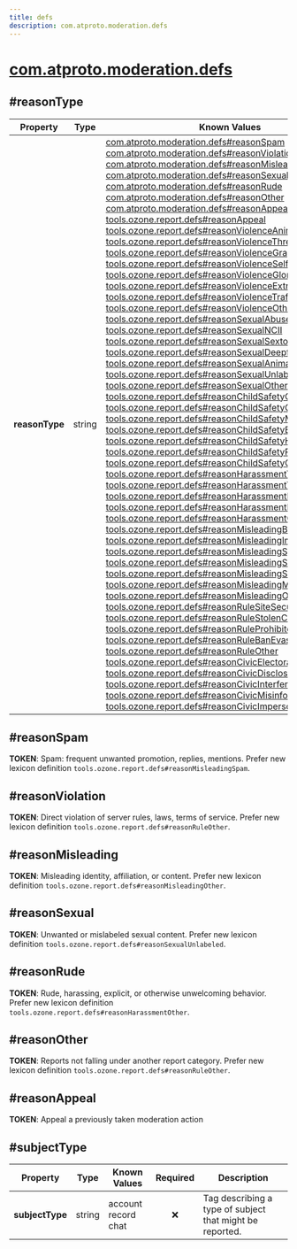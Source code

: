 ```yaml
---
title: defs
description: com.atproto.moderation.defs
---
```


# [com.atproto.moderation.defs](https://github.com/myConsciousness/atproto.dart/blob/main/lexicons/com/atproto/moderation/defs.json)

## #reasonType

| Property | Type | Known Values | Required | Description |
| --- | --- | --- | :---: | --- |
| **reasonType** | string | [com.atproto.moderation.defs#reasonSpam](../../../../lexicons/com/atproto/moderation/defs.md#reasonspam)<br/>[com.atproto.moderation.defs#reasonViolation](../../../../lexicons/com/atproto/moderation/defs.md#reasonviolation)<br/>[com.atproto.moderation.defs#reasonMisleading](../../../../lexicons/com/atproto/moderation/defs.md#reasonmisleading)<br/>[com.atproto.moderation.defs#reasonSexual](../../../../lexicons/com/atproto/moderation/defs.md#reasonsexual)<br/>[com.atproto.moderation.defs#reasonRude](../../../../lexicons/com/atproto/moderation/defs.md#reasonrude)<br/>[com.atproto.moderation.defs#reasonOther](../../../../lexicons/com/atproto/moderation/defs.md#reasonother)<br/>[com.atproto.moderation.defs#reasonAppeal](../../../../lexicons/com/atproto/moderation/defs.md#reasonappeal)<br/>[tools.ozone.report.defs#reasonAppeal](../../../../lexicons/tools/ozone/report/defs.md#reasonappeal)<br/>[tools.ozone.report.defs#reasonViolenceAnimalWelfare](../../../../lexicons/tools/ozone/report/defs.md#reasonviolenceanimalwelfare)<br/>[tools.ozone.report.defs#reasonViolenceThreats](../../../../lexicons/tools/ozone/report/defs.md#reasonviolencethreats)<br/>[tools.ozone.report.defs#reasonViolenceGraphicContent](../../../../lexicons/tools/ozone/report/defs.md#reasonviolencegraphiccontent)<br/>[tools.ozone.report.defs#reasonViolenceSelfHarm](../../../../lexicons/tools/ozone/report/defs.md#reasonviolenceselfharm)<br/>[tools.ozone.report.defs#reasonViolenceGlorification](../../../../lexicons/tools/ozone/report/defs.md#reasonviolenceglorification)<br/>[tools.ozone.report.defs#reasonViolenceExtremistContent](../../../../lexicons/tools/ozone/report/defs.md#reasonviolenceextremistcontent)<br/>[tools.ozone.report.defs#reasonViolenceTrafficking](../../../../lexicons/tools/ozone/report/defs.md#reasonviolencetrafficking)<br/>[tools.ozone.report.defs#reasonViolenceOther](../../../../lexicons/tools/ozone/report/defs.md#reasonviolenceother)<br/>[tools.ozone.report.defs#reasonSexualAbuseContent](../../../../lexicons/tools/ozone/report/defs.md#reasonsexualabusecontent)<br/>[tools.ozone.report.defs#reasonSexualNCII](../../../../lexicons/tools/ozone/report/defs.md#reasonsexualncii)<br/>[tools.ozone.report.defs#reasonSexualSextortion](../../../../lexicons/tools/ozone/report/defs.md#reasonsexualsextortion)<br/>[tools.ozone.report.defs#reasonSexualDeepfake](../../../../lexicons/tools/ozone/report/defs.md#reasonsexualdeepfake)<br/>[tools.ozone.report.defs#reasonSexualAnimal](../../../../lexicons/tools/ozone/report/defs.md#reasonsexualanimal)<br/>[tools.ozone.report.defs#reasonSexualUnlabeled](../../../../lexicons/tools/ozone/report/defs.md#reasonsexualunlabeled)<br/>[tools.ozone.report.defs#reasonSexualOther](../../../../lexicons/tools/ozone/report/defs.md#reasonsexualother)<br/>[tools.ozone.report.defs#reasonChildSafetyCSAM](../../../../lexicons/tools/ozone/report/defs.md#reasonchildsafetycsam)<br/>[tools.ozone.report.defs#reasonChildSafetyGroom](../../../../lexicons/tools/ozone/report/defs.md#reasonchildsafetygroom)<br/>[tools.ozone.report.defs#reasonChildSafetyMinorPrivacy](../../../../lexicons/tools/ozone/report/defs.md#reasonchildsafetyminorprivacy)<br/>[tools.ozone.report.defs#reasonChildSafetyEndangerment](../../../../lexicons/tools/ozone/report/defs.md#reasonchildsafetyendangerment)<br/>[tools.ozone.report.defs#reasonChildSafetyHarassment](../../../../lexicons/tools/ozone/report/defs.md#reasonchildsafetyharassment)<br/>[tools.ozone.report.defs#reasonChildSafetyPromotion](../../../../lexicons/tools/ozone/report/defs.md#reasonchildsafetypromotion)<br/>[tools.ozone.report.defs#reasonChildSafetyOther](../../../../lexicons/tools/ozone/report/defs.md#reasonchildsafetyother)<br/>[tools.ozone.report.defs#reasonHarassmentTroll](../../../../lexicons/tools/ozone/report/defs.md#reasonharassmenttroll)<br/>[tools.ozone.report.defs#reasonHarassmentTargeted](../../../../lexicons/tools/ozone/report/defs.md#reasonharassmenttargeted)<br/>[tools.ozone.report.defs#reasonHarassmentHateSpeech](../../../../lexicons/tools/ozone/report/defs.md#reasonharassmenthatespeech)<br/>[tools.ozone.report.defs#reasonHarassmentDoxxing](../../../../lexicons/tools/ozone/report/defs.md#reasonharassmentdoxxing)<br/>[tools.ozone.report.defs#reasonHarassmentOther](../../../../lexicons/tools/ozone/report/defs.md#reasonharassmentother)<br/>[tools.ozone.report.defs#reasonMisleadingBot](../../../../lexicons/tools/ozone/report/defs.md#reasonmisleadingbot)<br/>[tools.ozone.report.defs#reasonMisleadingImpersonation](../../../../lexicons/tools/ozone/report/defs.md#reasonmisleadingimpersonation)<br/>[tools.ozone.report.defs#reasonMisleadingSpam](../../../../lexicons/tools/ozone/report/defs.md#reasonmisleadingspam)<br/>[tools.ozone.report.defs#reasonMisleadingScam](../../../../lexicons/tools/ozone/report/defs.md#reasonmisleadingscam)<br/>[tools.ozone.report.defs#reasonMisleadingSyntheticContent](../../../../lexicons/tools/ozone/report/defs.md#reasonmisleadingsyntheticcontent)<br/>[tools.ozone.report.defs#reasonMisleadingMisinformation](../../../../lexicons/tools/ozone/report/defs.md#reasonmisleadingmisinformation)<br/>[tools.ozone.report.defs#reasonMisleadingOther](../../../../lexicons/tools/ozone/report/defs.md#reasonmisleadingother)<br/>[tools.ozone.report.defs#reasonRuleSiteSecurity](../../../../lexicons/tools/ozone/report/defs.md#reasonrulesitesecurity)<br/>[tools.ozone.report.defs#reasonRuleStolenContent](../../../../lexicons/tools/ozone/report/defs.md#reasonrulestolencontent)<br/>[tools.ozone.report.defs#reasonRuleProhibitedSales](../../../../lexicons/tools/ozone/report/defs.md#reasonruleprohibitedsales)<br/>[tools.ozone.report.defs#reasonRuleBanEvasion](../../../../lexicons/tools/ozone/report/defs.md#reasonrulebanevasion)<br/>[tools.ozone.report.defs#reasonRuleOther](../../../../lexicons/tools/ozone/report/defs.md#reasonruleother)<br/>[tools.ozone.report.defs#reasonCivicElectoralProcess](../../../../lexicons/tools/ozone/report/defs.md#reasoncivicelectoralprocess)<br/>[tools.ozone.report.defs#reasonCivicDisclosure](../../../../lexicons/tools/ozone/report/defs.md#reasoncivicdisclosure)<br/>[tools.ozone.report.defs#reasonCivicInterference](../../../../lexicons/tools/ozone/report/defs.md#reasoncivicinterference)<br/>[tools.ozone.report.defs#reasonCivicMisinformation](../../../../lexicons/tools/ozone/report/defs.md#reasoncivicmisinformation)<br/>[tools.ozone.report.defs#reasonCivicImpersonation](../../../../lexicons/tools/ozone/report/defs.md#reasoncivicimpersonation) | ❌ | - |

## #reasonSpam

**TOKEN**: Spam: frequent unwanted promotion, replies, mentions. Prefer new lexicon definition `tools.ozone.report.defs#reasonMisleadingSpam`.

## #reasonViolation

**TOKEN**: Direct violation of server rules, laws, terms of service. Prefer new lexicon definition `tools.ozone.report.defs#reasonRuleOther`.

## #reasonMisleading

**TOKEN**: Misleading identity, affiliation, or content. Prefer new lexicon definition `tools.ozone.report.defs#reasonMisleadingOther`.

## #reasonSexual

**TOKEN**: Unwanted or mislabeled sexual content. Prefer new lexicon definition `tools.ozone.report.defs#reasonSexualUnlabeled`.

## #reasonRude

**TOKEN**: Rude, harassing, explicit, or otherwise unwelcoming behavior. Prefer new lexicon definition `tools.ozone.report.defs#reasonHarassmentOther`.

## #reasonOther

**TOKEN**: Reports not falling under another report category. Prefer new lexicon definition `tools.ozone.report.defs#reasonRuleOther`.

## #reasonAppeal

**TOKEN**: Appeal a previously taken moderation action

## #subjectType

| Property | Type | Known Values | Required | Description |
| --- | --- | --- | :---: | --- |
| **subjectType** | string | account<br/>record<br/>chat | ❌ | Tag describing a type of subject that might be reported. |
